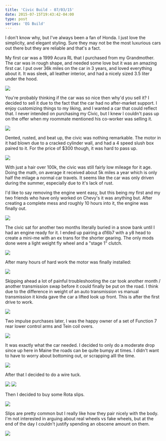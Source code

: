 ```yaml
---
title: 'Civic Build - 07/03/15'
date: 2015-07-15T19:43:42-04:00
type: post
series: 'EG Build'
---
```


I don't know why, but I've always been a fan of Honda. I just love the simplicity, and elegant styling. Sure they may not be the most luxurious cars out there but they are reliable and that's a fact.

My first car was a 1999 Acura RL that I purchased from my Grandmother. The car was in rough shape, and needed some love but it was an amazing first car. I put over 36k miles on the car in 3 years, and loved everything about it. It was sleek, all leather interior, and had a nicely sized 3.5 liter under the hood.

![](images/1.jpg)

You're probably thinking if the car was so nice then why'd you sell it? I decided to sell it due to the fact that the car had no after-market support. I enjoy customizing things to my liking, and I wanted a car that could reflect that. I never intended on purchasing my Civic, but I knew I couldn't pass up on the offer when my roommate mentioned his co-worker was selling it.

![](images/2.jpg)

Dented, rusted, and beat up, the civic was nothing remarkable. The motor in it had blown due to a cracked cylinder wall, and had a 4 speed slush box paired to it. For the price of \$300 though, it was hard to pass up.

![](images/3.jpg)

With just a hair over 100k, the civic was still fairly low mileage for it age. Doing the math, on average it received about 5k miles a year which is only half the milage a normal car travels. It seems like the car was only driven during the summer, especially due to it's lack of rust.

I'd like to say removing the engine went easy, but this being my first and my two friends who have only worked on Chevy's it was anything but. After creating a complete mess and roughly 10 hours into it, the engine was finally out.

![](images/4.jpg)

The civic sat for another two months literally buried in a snow bank until I had an engine ready for it. I ended up pairing a d16b7 with a y8 head to create a mini-me with an ex trans for the shorter gearing. The only mods done were a light weight fly wheel and a "stage 1" clutch.

![](images/5.jpg)

After many hours of hard work the motor was finally installed:

![](images/6.jpg)

Skipping ahead a lot of painful troubleshooting the car took another month / another transmission swap before it could finally be put on the road. I think due to the difference in weight of an auto transmission vs manual transmission it kinda gave the car a lifted look up front. This is after the first drive to work.

![](images/7.jpg)

Two impulse purchases later, I was the happy owner of a set of Function 7 rear lower control arms and Tein coil overs.

![](images/8.jpg)

It was exactly what the car needed. I decided to only do a moderate drop since up here in Maine the roads can be quite bumpy at times. I didn't want to have to worry about bottoming out, or scrapping alll the time.

![](images/9.jpg)

After that I decided to do a wire tuck.

![](images/10.jpg)
![](images/11.jpg)

Then I decided to buy some Rota slips.

![](images/12.jpg)

Slips are pretty common but I really like how they pair nicely with the body. I'm not interested in arguing about real wheels vs fake wheels, but at the end of the day I couldn't justify spending an obscene amount on them.

![](images/13.jpg)
